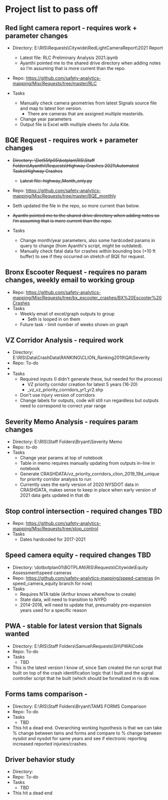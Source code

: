 # Project list to pass off

## Red light camera report - requires work + parameter changes

-	Directory: E:\RIS\Requests\Citywide\RedLightCameraReport\2021 Report
    - Latest file: RLC Preliminary Analysis 2021.ipynb
    - Ayanthi pointed me to the shared drive directory when adding notes so I’m assuming that is more current than the repo.
-	Repo: https://github.com/safety-analytics-mapping/MiscRequests/tree/master/RLC

- Tasks
    - Manually check camera geometries from latest Signals source file and map to latest lion version.
        - There are cameras that are assigned multiple masterids.
    - Change year parameters
    - Output file is Excel with multiple sheets for Julia Kite.

## BQE Request - requires work + parameter changes
- ~~Directory: \\Dot55fp05\botplan\RIS\Staff Folders\Ayanthi\Requests\Highway Crashes 2021\Automated Tasks\Highway Crashes~~ 
    - ~~Latest file: highway_Month_only.py~~
- Repo: https://github.com/safety-analytics-mapping/MiscRequests/tree/master/BQE_monthly
- Seth updated the file in the repo, so more current than below.
- ~~Ayanthi pointed me to the shared drive directory when adding notes so I’m assuming that is more current than the repo.~~

- Tasks
    - Change month/year parameters, also some hardcoded params in query to change (from Ayanthi's script, might be outdated).
    - Manually check fatal data for crashes within bounding box (+10 ft buffer) to see if they occurred on stretch of BQE for request.  

## Bronx Escooter Request - requires no param changes, weekly email to working group 
- Repo: https://github.com/safety-analytics-mapping/MiscRequests/tree/bx_escooter_crashes/BX%20Escooter%20Crashes
- Tasks
    - Weekly email of excel/graph outputs to group
        - Seth is looped in on them 
    - Future task - limit number of weeks shown on graph 

## VZ Corridor Analysis - required work
- Directory: E:\RIS\Data\CrashData\RANKING\CLION_Ranking2019\QA\Severity
- Repo: To-do
- 
- Tasks
    - Required inputs (I didn't generate these, but needed for the process)
        - VZ priority corridor creation for latest 5 years (16-20)
        - _vz_vz_priority_corridors_yr1_yr2.shp
    - Don't use injury version of corridors
    - Change labels for outputs, code will still run regardless but outputs need to correspond to correct year range

## Severity Memo Analysis - requires param changes
- Directory: E:\RIS\Staff Folders\Bryant\Severity Memo
- Repo: to-do
- Tasks
    - Change year params at top of notebook
    - Table in memo requires manually updating from outputs in-line in notebook
    - Generate CRASHDATA/vz_priority_corridors_clion_2019_19d_unique for priority corridor analysis to run
    - Currently uses the early version of 2020 NYSDOT data in CRASHDATA, makes sense to keep in place when early version of 2021 data gets updated in that db

## Stop control intersection - required changes TBD
- Repo: https://github.com/safety-analytics-mapping/MiscRequests/tree/stop_control
- Tasks
    - Dates hardcoded for 2017-2021

## Speed camera equity - required changes TBD
- Directory: \\dotbotplan01\BOTPLAN\RIS\Requests\Citywide\Equity Assessment\speed cameras
- Repo: https://github.com/safety-analytics-mapping/speed-cameras (in speed_camera_equity branch for now)
- Tasks
    - Requires NTA table (Arthur knows where/how to create) 
    - State data, will need to transition to NYPD
    - 2014-2018, will need to update that, presumably pre-expansion years used for a specific reason

## PWA - stable for latest version that Signals wanted
- Directory: E:\RIS\Staff Folders\Samuel\Requests\SH\PWA\Code
- Repo: To-do
- Tasks
    - TBD 
- This is the latest version I know of, since Sam created the run script that built on top of the crash identification logic that I built and the signal controller script that he built (which should be formalized in ris db now.

## Forms tams comparison - 
 - Directory: E:\RIS\Staff Folders\Bryant\TAMS FORMS Comparison
 - Repo: To-do
 - Tasks
    - TBD
 - This hit a dead end. Overarching working hypothesis is that we can take % change between tams and forms and compare to % change between nysdot and nysdot for same years and see if electronic reporting increased reported injuries/crashes. 

## Driver behavior study 
 - Directory:
 - Repo: To-do
 - Tasks
    - TBD
 - This hit a dead end 
